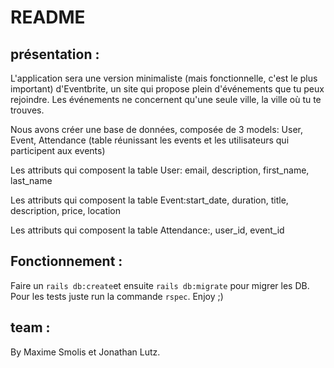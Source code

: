 # README

## présentation :

L'application sera une version minimaliste (mais fonctionnelle, c'est le plus important) d'Eventbrite, un site qui propose plein d'événements que tu peux rejoindre. Les événements ne concernent qu'une seule ville, la ville où tu te trouves.

Nous avons créer une base de données, composée de 3 models: User, Event, Attendance (table réunissant les events et les utilisateurs qui participent aux events)

Les attributs qui composent la table User: email, description, first_name, last_name

Les attributs qui composent la table Event:start_date, duration, title, description, price, location

Les attributs qui composent la table Attendance:, user_id, event_id

## Fonctionnement : 

Faire un `rails db:create`et ensuite `rails db:migrate` pour migrer les DB. Pour les tests juste run la commande `rspec`. Enjoy ;)

## team :

By Maxime Smolis et Jonathan Lutz. 

